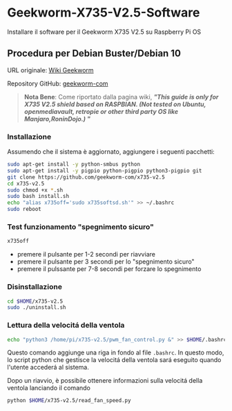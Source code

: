 # Geekworm-X735-V2.5-Software
Installare il software per il Geekworm X735 V2.5 su Raspberry Pi OS

## Procedura per Debian Buster/Debian 10
URL originale: [Wiki Geekworm](https://wiki.geekworm.com/X735_V2.5_Software)

Repository GitHub: [geekworm-com](https://github.com/geekworm-com/x735-v2.5)

> **Nota Bene**: Come riportato dalla pagina wiki, ***"This guide is only for X735 V2.5 shield based on RASPBIAN. (Not tested on Ubuntu, openmediavault, retropie or other third party OS like Manjaro,RoninDojo.) "***

### Installazione
Assumendo che il sistema è aggiornato, aggiungere i seguenti pacchetti:
```bash
sudo apt-get install -y python-smbus python
sudo apt-get install -y pigpio python-pigpio python3-pigpio git
git clone https://github.com/geekworm-com/x735-v2.5
cd x735-v2.5
sudo chmod +x *.sh
sudo bash install.sh
echo "alias x735off='sudo x735softsd.sh'" >> ~/.bashrc
sudo reboot
```

### Test funzionamento "spegnimento sicuro"
```bash
x735off
```
- premere il pulsante per 1-2 secondi per riavviare
- premere il pulsante per 3 secondi per lo "spegnimento sicuro"
- premere il pulssante per 7-8 secondi per forzare lo spegnimento

### Disinstallazione

```bash
cd $HOME/x735-v2.5
sudo ./uninstall.sh
```

### Lettura della velocitá della ventola
```bash
echo "python3 /home/pi/x735-v2.5/pwm_fan_control.py &" >> $HOME/.bashrc
```
Questo comando aggiunge una riga in fondo al file ```.bashrc```. In questo modo, lo script python che gestisce la velocitá della ventola sará eseguito quando l'utente accederá al sistema.

Dopo un riavvio, è possibile ottenere informazioni sulla velocitá della ventola lanciando il comando
```bash
python $HOME/x735-v2.5/read_fan_speed.py
```
